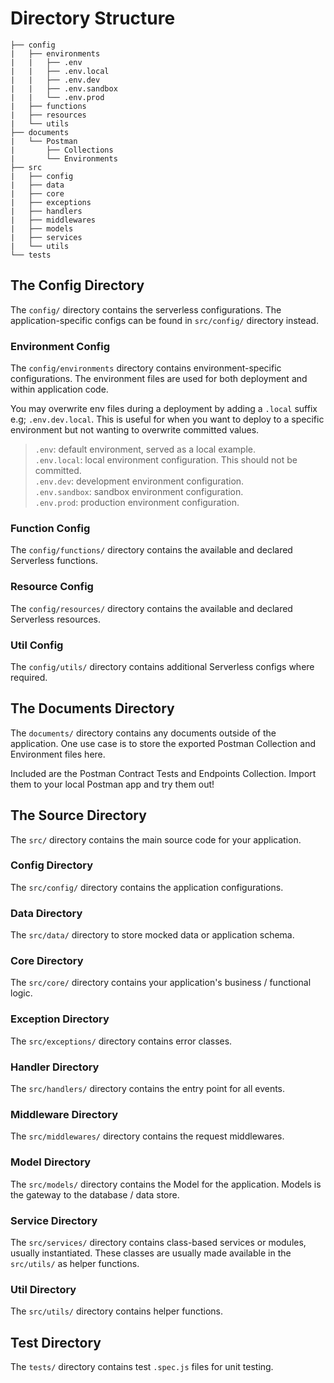 # Directory Structure

```
├── config
|   ├── environments
|   |   ├── .env
|   |   ├── .env.local
|   |   ├── .env.dev
|   |   ├── .env.sandbox
|   |   └── .env.prod
|   ├── functions
|   ├── resources
|   └── utils
├── documents
|   └── Postman
|       ├── Collections
|       └── Environments
├── src
|   ├── config
|   ├── data
|   ├── core
|   ├── exceptions
|   ├── handlers
|   ├── middlewares
|   ├── models
|   ├── services
|   └── utils
└── tests
```

## The Config Directory

The `config/` directory contains the serverless configurations. The application-specific configs can be found in `src/config/` directory instead.

### Environment Config

The `config/environments` directory contains environment-specific configurations. The environment files are used for both deployment and within application code.

You may overwrite env files during a deployment by adding a `.local` suffix e.g; `.env.dev.local`. This is useful for when you want to deploy to a specific environment but not wanting to overwrite committed values.

> `.env`: default environment, served as a local example.  
> `.env.local`: local environment configuration. This should not be committed.  
> `.env.dev`: development environment configuration.  
> `.env.sandbox`: sandbox environment configuration.  
> `.env.prod`: production environment configuration.

### Function Config

The `config/functions/` directory contains the available and declared Serverless functions.

### Resource Config
The `config/resources/` directory contains the available and declared Serverless resources.

### Util Config
The `config/utils/` directory contains additional Serverless configs where required.

## The Documents Directory
The `documents/` directory contains any documents outside of the application. One use case is to store the exported Postman Collection and Environment files here.

Included are the Postman Contract Tests and Endpoints Collection. Import them to your local Postman app and try them out!

## The Source Directory
The `src/` directory contains the main source code for your application.

### Config Directory
The `src/config/` directory contains the application configurations.

### Data Directory
The `src/data/` directory to store mocked data or application schema.

### Core Directory
The `src/core/` directory contains your application's business / functional logic.

### Exception Directory 
The `src/exceptions/` directory contains error classes.

### Handler Directory
The `src/handlers/` directory contains the entry point for all events.

### Middleware Directory
The `src/middlewares/` directory contains the request middlewares.

### Model Directory
The `src/models/` directory contains the Model for the application. Models is the gateway to the database / data store.

### Service Directory
The `src/services/` directory contains class-based services or modules, usually instantiated. These classes are usually made available in the `src/utils/` as helper functions.

### Util Directory
The `src/utils/` directory contains helper functions.

## Test Directory
The `tests/` directory contains test `.spec.js` files for unit testing.

